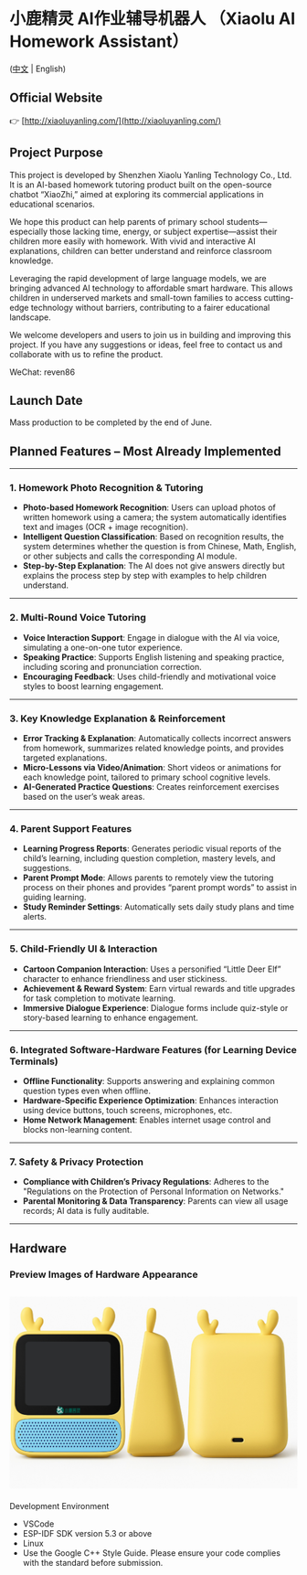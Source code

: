 # 小鹿精灵 AI作业辅导机器人 （Xiaolu AI Homework Assistant）

([中文](README.md) | English)


## Official Website

👉 [http://xiaoluyanling.com/](http://xiaoluyanling.com/)

## Project Purpose

This project is developed by Shenzhen Xiaolu Yanling Technology Co., Ltd. It is an AI-based homework tutoring product built on the open-source chatbot “XiaoZhi,” aimed at exploring its commercial applications in educational scenarios.

We hope this product can help parents of primary school students—especially those lacking time, energy, or subject expertise—assist their children more easily with homework. With vivid and interactive AI explanations, children can better understand and reinforce classroom knowledge.

Leveraging the rapid development of large language models, we are bringing advanced AI technology to affordable smart hardware. This allows children in underserved markets and small-town families to access cutting-edge technology without barriers, contributing to a fairer educational landscape.

We welcome developers and users to join us in building and improving this project. If you have any suggestions or ideas, feel free to contact us and collaborate with us to refine the product.

WeChat: reven86

## Launch Date

Mass production to be completed by the end of June.

## Planned Features – Most Already Implemented

---

### 1. Homework Photo Recognition & Tutoring

* **Photo-based Homework Recognition**: Users can upload photos of written homework using a camera; the system automatically identifies text and images (OCR + image recognition).
* **Intelligent Question Classification**: Based on recognition results, the system determines whether the question is from Chinese, Math, English, or other subjects and calls the corresponding AI module.
* **Step-by-Step Explanation**: The AI does not give answers directly but explains the process step by step with examples to help children understand.

---

### 2. Multi-Round Voice Tutoring

* **Voice Interaction Support**: Engage in dialogue with the AI via voice, simulating a one-on-one tutor experience.
* **Speaking Practice**: Supports English listening and speaking practice, including scoring and pronunciation correction.
* **Encouraging Feedback**: Uses child-friendly and motivational voice styles to boost learning engagement.

---

### 3. Key Knowledge Explanation & Reinforcement

* **Error Tracking & Explanation**: Automatically collects incorrect answers from homework, summarizes related knowledge points, and provides targeted explanations.
* **Micro-Lessons via Video/Animation**: Short videos or animations for each knowledge point, tailored to primary school cognitive levels.
* **AI-Generated Practice Questions**: Creates reinforcement exercises based on the user’s weak areas.

---

### 4. Parent Support Features

* **Learning Progress Reports**: Generates periodic visual reports of the child’s learning, including question completion, mastery levels, and suggestions.
* **Parent Prompt Mode**: Allows parents to remotely view the tutoring process on their phones and provides “parent prompt words” to assist in guiding learning.
* **Study Reminder Settings**: Automatically sets daily study plans and time alerts.

---

### 5. Child-Friendly UI & Interaction

* **Cartoon Companion Interaction**: Uses a personified “Little Deer Elf” character to enhance friendliness and user stickiness.
* **Achievement & Reward System**: Earn virtual rewards and title upgrades for task completion to motivate learning.
* **Immersive Dialogue Experience**: Dialogue forms include quiz-style or story-based learning to enhance engagement.

---

### 6. Integrated Software-Hardware Features (for Learning Device Terminals)

* **Offline Functionality**: Supports answering and explaining common question types even when offline.
* **Hardware-Specific Experience Optimization**: Enhances interaction using device buttons, touch screens, microphones, etc.
* **Home Network Management**: Enables internet usage control and blocks non-learning content.

---

### 7. Safety & Privacy Protection

* **Compliance with Children’s Privacy Regulations**: Adheres to the "Regulations on the Protection of Personal Information on Networks."
* **Parental Monitoring & Data Transparency**: Parents can view all usage records; AI data is fully auditable.

---

## Hardware

### Preview Images of Hardware Appearance
![效果图](docs/IDxiaolu2.jpg)
---
Development Environment

* VSCode
* ESP-IDF SDK version 5.3 or above
* Linux
* Use the Google C++ Style Guide. Please ensure your code complies with the standard before submission.



